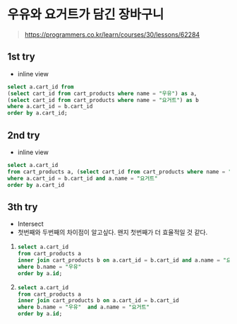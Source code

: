 # 우유와 요거트가 담긴 장바구니
> https://programmers.co.kr/learn/courses/30/lessons/62284

## 1st try
- inline view
```sql
select a.cart_id from 
(select cart_id from cart_products where name = "우유") as a,
(select cart_id from cart_products where name = "요거트") as b
where a.cart_id = b.cart_id
order by a.cart_id;
```

## 2nd try
- inline view
```sql
select a.cart_id
from cart_products a, (select cart_id from cart_products where name = "우유") b
where a.cart_id = b.cart_id and a.name = "요거트"
order by a.cart_id
```

## 3th try
- Intersect
- 첫번째와 두번째의 차이점이 알고싶다. 왠지 첫번째가 더 효율적일 것 같다.

1. 
    ```sql
    select a.cart_id
    from cart_products a
    inner join cart_products b on a.cart_id = b.cart_id and a.name = "요거트"
    where b.name = "우유"
    order by a.id;
    ```


2. 
    ```sql
    select a.cart_id
    from cart_products a
    inner join cart_products b on a.cart_id = b.cart_id
    where b.name = "우유"  and a.name = "요거트"
    order by a.id;
    ```